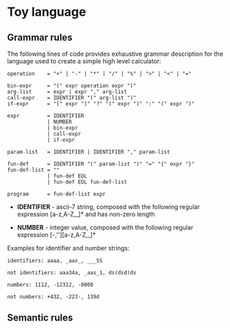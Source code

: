 # Toy language

## Grammar rules

The following lines of code provides exhaustive grammar description
for the language used to create a simple high level calculator:

```
operation    = "+" | "-" | "*" | "/" | "%" | ">" | "<" | "="

bin-expr     = "(" expr operation expr ")"
arg-list     = expr | expr "," arg-list
call-expr    = IDENTIFIER "(" arg-list ")"
if-expr      = "[" expr "]" "?" "(" expr ")" ":" "(" expr ")"

expr         = IDENTIFIER
             | NUMBER
             | bin-expr
             | call-expr
             | if-expr

param-list   = IDENTIFIER | IDENTIFIER "," param-list

fun-def      = IDENTIFIER "(" param-list ")" "=" "{" expr "}"
fun-def-list = ""
             | fun-def EOL
             | fun-def EOL fun-def-list

program      = fun-def-list expr

```

* __IDENTIFIER__ - ascii-7 string, composed with the 
following regular expression \[a-z,A-Z,_\]* and has non-zero length

* __NUMBER__ - integer value, composed with the 
following regular expression \[-,''\]\[a-z,A-Z,_\]*

Examples for identifier and number strings:

```
identifiers: aaaa, _aas_, ___SS

not identifiers: aaa34a, _aas_1, ds(dsd)ds

numbers: 1112, -12312, -0000

not numbers: +432, -223-, 139d

```

## Semantic rules

